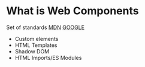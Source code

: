 # What is Web Components

Set of standards [MDN](https://developer.mozilla.org/en-US/docs/Web/Web_Components) [GOOGLE](https://developers.google.com/web/fundamentals/web-components/)
  - Custom elements
  - HTML Templates
  - Shadow DOM
  - HTML Imports/ES Modules